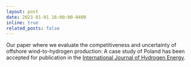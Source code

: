 ```yaml
---
layout: post
date: 2023-01-01 16:00:00-0400
inline: true
related_posts: false
---
```


Our paper where we evaluate the competitiveness and uncertainty of offshore wind-to-hydrogen production: A case study of Poland has been accepted for publication in the [International Journal of Hydrogen Energy](https://doi.org/10.1016/j.ijhydene.2023.01.015).

